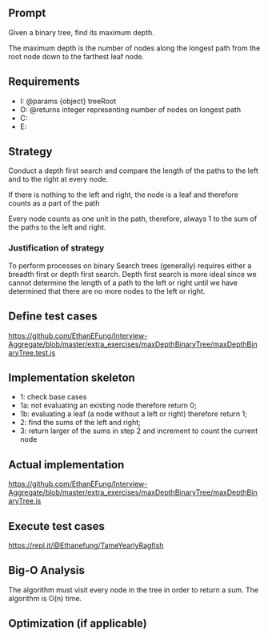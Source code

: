 ## Prompt

Given a binary tree, find its maximum depth.

The maximum depth is the number of nodes along the longest path from the root
node down to the farthest leaf node.

## Requirements

* I: @params {object} treeRoot
* O: @returns integer representing number of nodes on longest path
* C:
* E:

## Strategy

Conduct a depth first search and compare the length of the paths to the left and
to the right at every node.

If there is nothing to the left and right, the node is a leaf and therefore
counts as a part of the path

Every node counts as one unit in the path, therefore, always 1 to the sum of the
paths to the left and right.

### Justification of strategy

To perform processes on binary Search trees (generally) requires either a
breadth first or depth first search. Depth first search is more ideal since we
cannot determine the length of a path to the left or right until we have
determined that there are no more nodes to the left or right.

## Define test cases

https://github.com/EthanEFung/Interview-Aggregate/blob/master/extra_exercises/maxDepthBinaryTree/maxDepthBinaryTree.test.js

## Implementation skeleton

* 1: check base cases
* 1a: not evaluating an existing node therefore return 0;
* 1b: evaluating a leaf (a node without a left or right) therefore return 1;
* 2: find the sums of the left and right;
* 3: return larger of the sums in step 2 and increment to count the current node

## Actual implementation

https://github.com/EthanEFung/Interview-Aggregate/blob/master/extra_exercises/maxDepthBinaryTree/maxDepthBinaryTree.js

## Execute test cases

https://repl.it/@Ethanefung/TameYearlyRagfish

## Big-O Analysis

The algorithm must visit every node in the tree in order to return a sum. The
algorithm is O(n) time.

## Optimization (if applicable)

